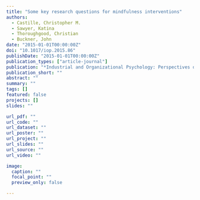 ```yaml
---
title: "Some key research questions for mindfulness interventions"
authors:
  - Castille, Christopher M.
  - Sawyer, Katina
  - Thoroughgood, Christian
  - Buckner, John
date: "2015-01-01T00:00:00Z"
doi: "10.1017/iop.2015.86"
publishDate: "2015-01-01T00:00:00Z"
publication_types: ["article-journal"]
publication: "*Industrial and Organizational Psychology: Perspectives on Science and Practice*"
publication_short: ""
abstract: ""
summary: ""
tags: []
featured: false
projects: []
slides: ""

url_pdf: ""
url_code: ""
url_dataset: ""
url_poster: ""
url_project: ""
url_slides: ""
url_source: ""
url_video: ""

image:
  caption: ""
  focal_point: ""
  preview_only: false

---
```

